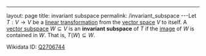 ---
 layout: page
 title: invariant subspace
 permalink: /invariant_subspace
---Let $T: V\to V$ be a [linear transformation](https://defsmath.github.io/DefsMath/linear_transformation) from the [vector space](https://defsmath.github.io/DefsMath/vector_space) $V$ to itself. A [vector subspace](https://defsmath.github.io/DefsMath/vector_subspace) $W\subseteq V$ is an **invariant subspace** of $T$ if the [image](https://defsmath.github.io/DefsMath/image) of $W$ is contained in $W$. That is, $T(W)\subseteq W$. 

Wikidata ID: [Q2706744](https://www.wikidata.org/wiki/Q2706744)